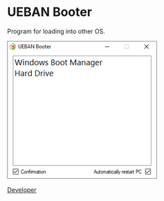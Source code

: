 # UEBAN Booter
Program for loading into other OS.

![alt text](https://github.com/pa4H/UEBANBooter/blob/main/Proga.png)

[Developer](https://vk.com/pa4h1337)
